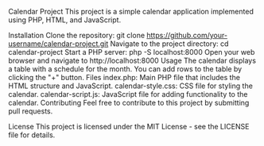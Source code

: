 Calendar Project
This project is a simple calendar application implemented using PHP, HTML, and JavaScript.

Installation
Clone the repository: git clone https://github.com/your-username/calendar-project.git
Navigate to the project directory: cd calendar-project
Start a PHP server: php -S localhost:8000
Open your web browser and navigate to http://localhost:8000
Usage
The calendar displays a table with a schedule for the month.
You can add rows to the table by clicking the "+" button.
Files
index.php: Main PHP file that includes the HTML structure and JavaScript.
calendar-style.css: CSS file for styling the calendar.
calendar-script.js: JavaScript file for adding functionality to the calendar.
Contributing
Feel free to contribute to this project by submitting pull requests.

License
This project is licensed under the MIT License - see the LICENSE file for details.
